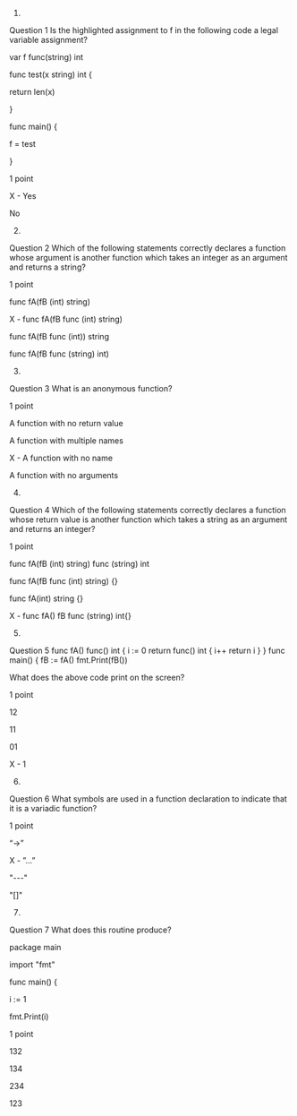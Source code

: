 1.
Question 1
Is the highlighted assignment to f
in the following code a legal variable assignment?

var f func(string) int

func test(x string) int {

return len(x)

}

func main() {

f = test

}

1 point

X - Yes


No

2.
Question 2
Which of the following statements correctly
declares a function whose argument is another function which takes an integer
as an argument and returns a string?

1 point

func fA(fB (int) string)


X - func fA(fB func (int) string) 


func fA(fB func (int))
string


func fA(fB func (string) int) 

3.
Question 3
What is an anonymous function?

1 point

A function with no return value


A function with multiple names


X - A function with no name


A function with no arguments

4.
Question 4
Which of the following statements correctly
declares a function whose return value is another function which takes a string
as an argument and returns an integer?

1 point

func fA(fB (int) string) func (string) int


func fA(fB func (int) string) {}


func fA(int) string {} 


X - func fA() fB func (string) int{}

5.
Question 5
func fA() func() int {
    i := 0
    return func() int {
        i++
        return i
    }
}
func main() {
   fB := fA()
   fmt.Print(fB())

What does the above code print on the screen?

1 point

12


11


01


X - 1

6.
Question 6
What symbols are used in a function
declaration to indicate that it is a variadic function?

1 point

“->”


X - ”...”


"---"


"[]"

7.
Question 7
What does this routine produce?

package main

import "fmt"

func main() {

i := 1

fmt.Print(i)


1 point

132


134


234


123
